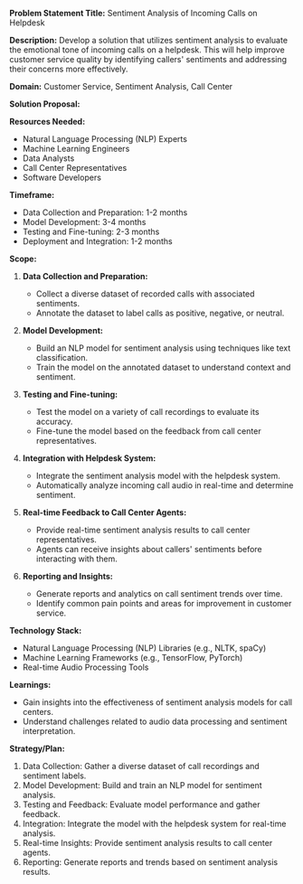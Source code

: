 **Problem Statement Title:** Sentiment Analysis of Incoming Calls on Helpdesk

**Description:** Develop a solution that utilizes sentiment analysis to evaluate the emotional tone of incoming calls on a helpdesk. This will help improve customer service quality by identifying callers' sentiments and addressing their concerns more effectively.

**Domain:** Customer Service, Sentiment Analysis, Call Center

**Solution Proposal:**

**Resources Needed:**
- Natural Language Processing (NLP) Experts
- Machine Learning Engineers
- Data Analysts
- Call Center Representatives
- Software Developers

**Timeframe:**
- Data Collection and Preparation: 1-2 months
- Model Development: 3-4 months
- Testing and Fine-tuning: 2-3 months
- Deployment and Integration: 1-2 months

**Scope:**
1. **Data Collection and Preparation:**
   - Collect a diverse dataset of recorded calls with associated sentiments.
   - Annotate the dataset to label calls as positive, negative, or neutral.

2. **Model Development:**
   - Build an NLP model for sentiment analysis using techniques like text classification.
   - Train the model on the annotated dataset to understand context and sentiment.

3. **Testing and Fine-tuning:**
   - Test the model on a variety of call recordings to evaluate its accuracy.
   - Fine-tune the model based on the feedback from call center representatives.

4. **Integration with Helpdesk System:**
   - Integrate the sentiment analysis model with the helpdesk system.
   - Automatically analyze incoming call audio in real-time and determine sentiment.

5. **Real-time Feedback to Call Center Agents:**
   - Provide real-time sentiment analysis results to call center representatives.
   - Agents can receive insights about callers' sentiments before interacting with them.

6. **Reporting and Insights:**
   - Generate reports and analytics on call sentiment trends over time.
   - Identify common pain points and areas for improvement in customer service.

**Technology Stack:**
- Natural Language Processing (NLP) Libraries (e.g., NLTK, spaCy)
- Machine Learning Frameworks (e.g., TensorFlow, PyTorch)
- Real-time Audio Processing Tools

**Learnings:**
- Gain insights into the effectiveness of sentiment analysis models for call centers.
- Understand challenges related to audio data processing and sentiment interpretation.

**Strategy/Plan:**
1. Data Collection: Gather a diverse dataset of call recordings and sentiment labels.
2. Model Development: Build and train an NLP model for sentiment analysis.
3. Testing and Feedback: Evaluate model performance and gather feedback.
4. Integration: Integrate the model with the helpdesk system for real-time analysis.
5. Real-time Insights: Provide sentiment analysis results to call center agents.
6. Reporting: Generate reports and trends based on sentiment analysis results.